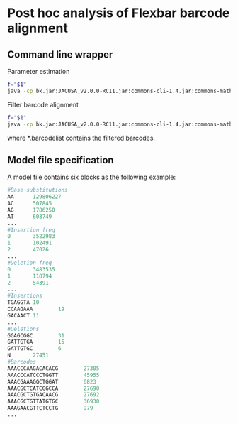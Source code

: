 # Post hoc analysis of Flexbar barcode alignment
## Command line wrapper
Parameter estimation 
```sh
f="$1"
java -cp bk.jar:JACUSA_v2.0.0-RC11.jar:commons-cli-1.4.jar:commons-math3-3.6.1.jar:htsjdk-2.12.0-SNAPSHOT.jar qw.Train call-1 -R GRCh38_90.fa -p 2 -c 1 -m 0 -q 2 -P UNSTRANDED -r model.txt $f
```
Filter barcode alignment
```sh
f="$1"
java -cp bk.jar:JACUSA_v2.0.0-RC11.jar:commons-cli-1.4.jar:commons-math3-3.6.1.jar:htsjdk-2.12.0-SNAPSHOT.jar qw.Predict -m model.txt -i $f -o ${f%.*}.barcodelist
```
where *.barcodelist contains the filtered barcodes. 

## Model file specification
A model file contains six blocks as the following example:
```r
#Base substitutions
AA      129806227
AC      507845
AG      1786250
AT      603749
...
#Insertion freq
0       3522983
1       102491
2       47026
...
#Deletion freq
0       3483535
1       118794
2       54391
...
#Insertions
TGAGGTA 10
CCAAGAAA        19
GACAACT 11
...
#Deletions
GGAGCGGC        31
GATTGTGA        15
GATTGTGC        6
N       27451
#Barcodes
AAACCCAAGACACACG        27305
AAACCCATCCCTGGTT        45955
AAACGAAAGGCTGGAT        6823
AAACGCTCATCGGCCA        27690
AAACGCTGTGACAACG        27692
AAACGCTGTTATGTGC        36930
AAAGAACGTTCTCCTG        979
...
```
